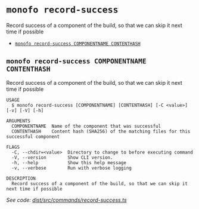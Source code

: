 `monofo record-success`
=======================

Record success of a component of the build, so that we can skip it next time if possible

* [`monofo record-success COMPONENTNAME CONTENTHASH`](#monofo-record-success-componentname-contenthash)

## `monofo record-success COMPONENTNAME CONTENTHASH`

Record success of a component of the build, so that we can skip it next time if possible

```
USAGE
  $ monofo record-success [COMPONENTNAME] [CONTENTHASH] [-C <value>] [-v] [-V] [-h]

ARGUMENTS
  COMPONENTNAME  Name of the component that was successful
  CONTENTHASH    Content hash (SHA256) of the matching files for this successful component

FLAGS
  -C, --chdir=<value>  Directory to change to before executing command
  -V, --version        Show CLI version.
  -h, --help           Show this help message
  -v, --verbose        Run with verbose logging

DESCRIPTION
  Record success of a component of the build, so that we can skip it next time if possible
```

_See code: [dist/src/commands/record-success.ts](https://github.com/vital-software/monofo-buildkite-plugin/blob/v6.0.1/dist/src/commands/record-success.ts)_
